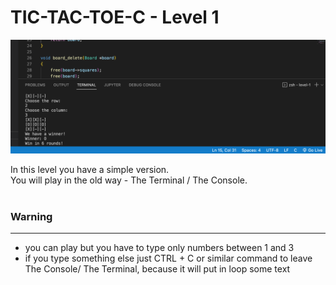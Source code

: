 #  TIC-TAC-TOE-C - Level 1

![Game](../../images/c-level-1.png)

In this level you have a simple version.
<br>
You will play in the old way - The Terminal / The Console.
<br><br>

### Warning
---
- you can play but you have to type only numbers between 1 and 3
- if you type something else just CTRL + C or similar command to leave The Console/ The Terminal, because it will put in loop some text